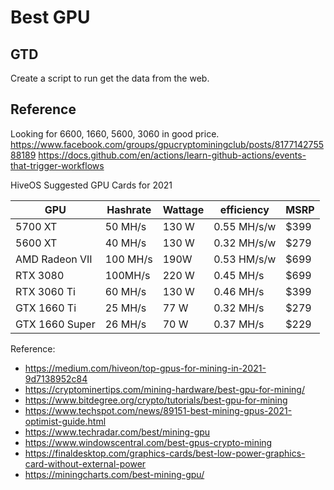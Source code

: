 # Best GPU

## GTD
Create a script to run get the data from the web.

## Reference
Looking for 6600, 1660, 5600, 3060 in good price.
https://www.facebook.com/groups/gpucryptominingclub/posts/817714275588189
https://docs.github.com/en/actions/learn-github-actions/events-that-trigger-workflows

HiveOS Suggested GPU Cards for 2021

| GPU | Hashrate | Wattage | efficiency | MSRP |
| --- | --- | --- | --- | --- |
| 5700 XT | 50 MH/s | 130 W | 0.55 MH/s/w | $399 |
| 5600 XT | 40 MH/s | 130 W | 0.32 MH/s/w | $279 |
| AMD Radeon VII | 100 MH/s | 190W | 0.53 HM/s/w | $699 |
| RTX 3080 | 100MH/s | 220 W | 0.45 MH/s | $699 | 
| RTX 3060 Ti | 60 MH/s | 130 W | 0.46 MH/s | $399 | 
| GTX 1660 Ti | 25 MH/s | 77 W | 0.32 MH/s | $279 | 
| GTX 1660 Super | 26 MH/s | 70 W | 0.37 MH/s | $229 |

Reference: 
- https://medium.com/hiveon/top-gpus-for-mining-in-2021-9d7138952c84
- https://cryptominertips.com/mining-hardware/best-gpu-for-mining/
- https://www.bitdegree.org/crypto/tutorials/best-gpu-for-mining
- https://www.techspot.com/news/89151-best-mining-gpus-2021-optimist-guide.html
- https://www.techradar.com/best/mining-gpu
- https://www.windowscentral.com/best-gpus-crypto-mining
- https://finaldesktop.com/graphics-cards/best-low-power-graphics-card-without-external-power
- https://miningcharts.com/best-mining-gpu/
